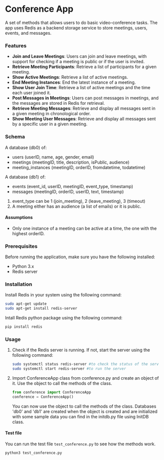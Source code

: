 # Conference App

A set of methods that allows users to do basic video-conference tasks.
The app uses Redis as a backend storage service to store meetings, users, events, and messages.

### Features

- **Join and Leave Meetings**: Users can join and leave meetings, with support for checking if a meeting is public or if the user is invited.
- **Retrieve Meeting Participants**: Retrieve a list of participants for a given meeting.
- **Show Active Meetings**: Retrieve a list of active meetings.
- **End Meeting Instances**: End the latest instance of a meeting.
- **Show User Join Time**: Retrieve a list of active meetings and the time each user joined it.
- **Post Messages in Meetings**: Users can post messages in meetings, and the messages are stored in Redis for retrieval.
- **Retrieve Meeting Messages**: Retrieve and display all messages sent in a given meeting in chronological order.
- **Show Meeting User Messages**: Retrieve and display all messages sent by a specific user in a given meeting.

### Schema

A database (db0) of:
- users (userID, name, age, gender, email)
- meetings (meetingID, title, description, isPublic, audience)
- meeting_instances (meetingID, orderID, fromdatetime, todatetime)

A database (db1) of:
- events (event_id, userID, meetingID, event_type, timestamp)
- messages (meetingID, orderID, userID, text, timestamp)

1. event_type can be 1 (join_meeting), 2 (leave_meeting), 3 (timeout)
2. A meeting either has an audience (a list of emails) or it is public.

#### Assumptions
- Only one instance of a meeting can be active at a time, the one with the highest orderID.

### Prerequisites

Before running the application, make sure you have the following installed:

- Python 3.x
- Redis server

### Installation

Install Redis in your system using the following command:

```bash
sudo apt-get update
sudo apt-get install redis-server
```
Intall Redis python package using the following command:
```bash
pip install redis
```

### Usage

1. Check if the Redis server is running. If not, start the server using the following command:
    ```bash
    sudo systemctl status redis-server #to check the status of the server
    sudo systemctl start redis-server #to run the server
    ```

2. Import ConferenceApp class from conference.py and create an object of it. Use the object to call the methods of the class.

    ```python
    from conference import ConferenceApp
    conference = ConferenceApp()
    ```

    You can now use the object to call the methods of the class.
    Databases 'db0' and 'db1' are created when the object is created and are initialized with some sample data you can find in the initdb.py file using InitDB class.

#### Test file

You can run the test file `test_conference.py` to see how the methods work.

```bash
python3 test_conference.py
```
